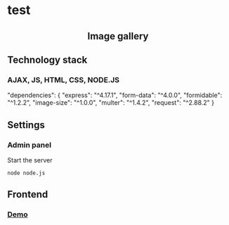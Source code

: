 # test
<h2 align="center">Image gallery</h2>
<h2>Technology stack</h2>
<h3>AJAX, JS, HTML, CSS, NODE.JS</h3>
  "dependencies": {
    "express": "^4.17.1",
    "form-data": "^4.0.0",
    "formidable": "^1.2.2",
    "image-size": "^1.0.0",
    "multer": "^1.4.2",
    "request": "^2.88.2"
  }
<h2>Settings</h2>
<h3>Admin panel</h3>
<p>Start the server</p>
<code>node node.js</code>
<h2>Frontend</h2>
<h3><a href="https://vk173.github.io/test" target="_blank">Demo</a></h3>
